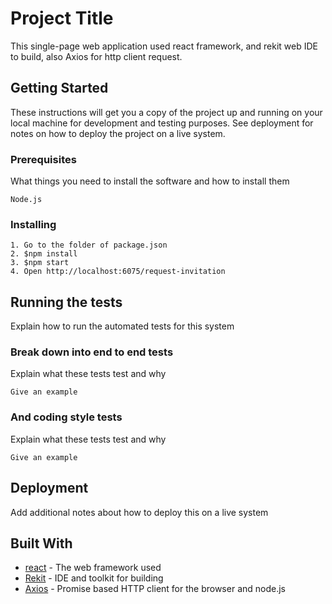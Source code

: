 
# Project Title

This single-page web application used react framework, and rekit web IDE to build, also Axios for http client request.

## Getting Started

These instructions will get you a copy of the project up and running on your local machine for development and testing purposes. See deployment for notes on how to deploy the project on a live system.

### Prerequisites

What things you need to install the software and how to install them

```
Node.js
```

### Installing

```
1. Go to the folder of package.json
2. $npm install
3. $npm start
4. Open http://localhost:6075/request-invitation
```




## Running the tests

Explain how to run the automated tests for this system

### Break down into end to end tests

Explain what these tests test and why

```
Give an example
```

### And coding style tests

Explain what these tests test and why

```
Give an example
```

## Deployment

Add additional notes about how to deploy this on a live system

## Built With

* [react](https://reactjs.org/) - The web framework used
* [Rekit](https://maven.apache.org/) - IDE and toolkit for building
* [Axios](https://github.com/axios/axios) - Promise based HTTP client for the browser and node.js

